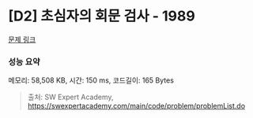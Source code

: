 # [D2] 초심자의 회문 검사 - 1989 

[문제 링크](https://swexpertacademy.com/main/code/problem/problemDetail.do?contestProbId=AV5PyTLqAf4DFAUq) 

### 성능 요약

메모리: 58,508 KB, 시간: 150 ms, 코드길이: 165 Bytes



> 출처: SW Expert Academy, https://swexpertacademy.com/main/code/problem/problemList.do